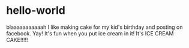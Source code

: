# hello-world
blaaaaaaaaaaah
I like making cake for my kid's birthday and posting on facebook. Yay! It's fun when you put ice cream in it! It's ICE CREAM CAKE!!!!!
